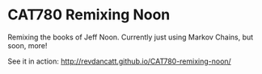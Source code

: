 
CAT780 Remixing Noon
====================

Remixing the books of Jeff Noon. Currently just using Markov Chains, but soon, more!

See it in action: http://revdancatt.github.io/CAT780-remixing-noon/
